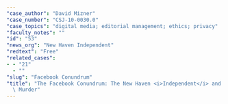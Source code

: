 ```yaml
---
"case_author": "David Mizner"
"case_number": "CSJ-10-0030.0"
"case_topics": "digital media; editorial management; ethics; privacy"
"faculty_notes": ""
"id": "53"
"news_org": "New Haven Independent"
"redtext": "Free"
"related_cases":
- - "21"
  - ""
"slug": "Facebook Conundrum"
"title": "The Facebook Conundrum: The New Haven <i>Independent</i> and the Annie Le\
  \ Murder"
---
```

